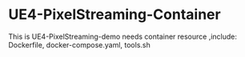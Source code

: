 # UE4-PixelStreaming-Container
This is UE4-PixelStreaming-demo needs container resource ,include: Dockerfile, docker-compose.yaml, tools.sh
